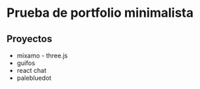 # Prueba de portfolio minimalista
## Proyectos
- mixamo - three.js
- guifos
- react chat
- palebluedot
